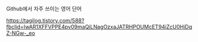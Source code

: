 
Github에서 자주 쓰이는 영어 단어

https://tagilog.tistory.com/588?fbclid=IwAR1XFFVPPE4pv09maQiLNagOzxaJATRHPOUMcET94iZcU0HiDqZ-NGw-_eo
